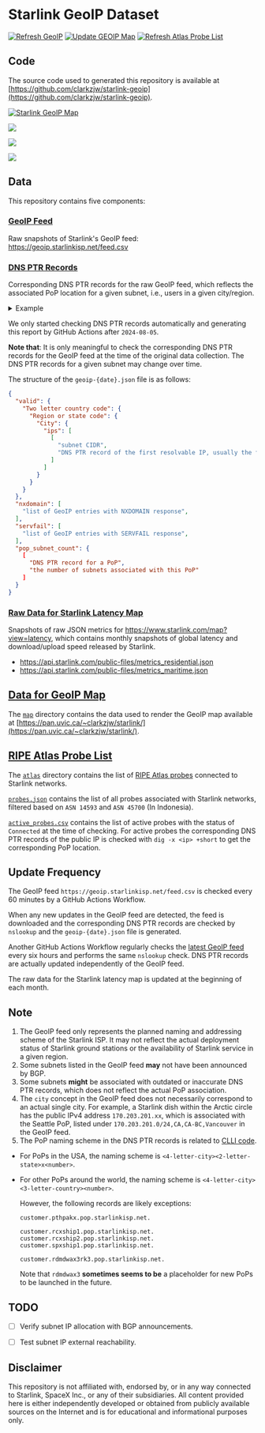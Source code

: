 # Starlink GeoIP Dataset

[![Refresh GeoIP](https://github.com/clarkzjw/starlink-geoip/actions/workflows/geoip_feed_refresh.yaml/badge.svg)](https://github.com/clarkzjw/starlink-geoip/actions/workflows/geoip_feed_refresh.yaml) [![Update GEOIP Map](https://github.com/clarkzjw/starlink-geoip/actions/workflows/update_map.yaml/badge.svg)](https://github.com/clarkzjw/starlink-geoip/actions/workflows/update_map.yaml) [![Refresh Atlas Probe List](https://github.com/clarkzjw/starlink-geoip/actions/workflows/refresh_atlas_probe.yaml/badge.svg)](https://github.com/clarkzjw/starlink-geoip/actions/workflows/refresh_atlas_probe.yaml)

## Code

The source code used to generated this repository is available at [https://github.com/clarkzjw/starlink-geoip](https://github.com/clarkzjw/starlink-geoip).

<a href="https://pan.uvic.ca/~clarkzjw/starlink" target="_blank"><img alt="Starlink GeoIP Map" src="https://github.com/clarkzjw/clarkzjw/blob/master/geoip.jpg?raw=true"></a>

![](./plot/geoip-subnet-count.png)

![](./plot/geoip-country-city-count.png)

![](./plot/geoip-pop-density.png)

## Data

This repository contains five components:

### [GeoIP Feed](./feed/)

Raw snapshots of Starlink's GeoIP feed: https://geoip.starlinkisp.net/feed.csv

### [DNS PTR Records](./geoip/)

Corresponding DNS PTR records for the raw GeoIP feed, which reflects the associated PoP location for a given subnet, i.e., users in a given city/region.

<details>
  <summary>Example</summary>

The GeoIP feed lists `98.97.32.0/24,US,US-WA,Seattle`.

Using `nslookup 98.97.32.1` returns

```
1.32.97.98.in-addr.arpa name = customer.sttlwax1.pop.starlinkisp.net.
```

which means the Starlink users with public IPv4 addresses within the subnet `98.97.32.0/24` are associated with the PoP location in Seattle.
</details>

We only started checking DNS PTR records automatically and generating this report by GitHub Actions after `2024-08-05`.

**Note that**: It is only meaningful to check the corresponding DNS PTR records for the GeoIP feed at the time of the original data collection. The DNS PTR records for a given subnet may change over time.

The structure of the `geoip-{date}.json` file is as follows:

```json
{
  "valid": {
    "Two letter country code": {
      "Region or state code": {
        "City": {
          "ips": [
            [
              "subnet CIDR",
              "DNS PTR record of the first resolvable IP, usually the first IP in the subnet"
            ]
          ]
        }
      }
    }
  },
  "nxdomain": [
    "list of GeoIP entries with NXDOMAIN response",
  ],
  "servfail": [
    "list of GeoIP entries with SERVFAIL response",
  ],
  "pop_subnet_count": {
    [
      "DNS PTR record for a PoP",
      "the number of subnets associated with this PoP"
    ]
  }
}
```

### [Raw Data for Starlink Latency Map](./latency/)

Snapshots of raw JSON metrics for https://www.starlink.com/map?view=latency, which contains monthly snapshots of global latency and download/upload speed released by Starlink.

* https://api.starlink.com/public-files/metrics_residential.json
* https://api.starlink.com/public-files/metrics_maritime.json

## [Data for GeoIP Map](./map/)

The [`map`](./map) directory contains the data used to render the GeoIP map available at [https://pan.uvic.ca/~clarkzjw/starlink/](https://pan.uvic.ca/~clarkzjw/starlink/).

## [RIPE Atlas Probe List](./atlas/)

The [`atlas`](./atlas/) directory contains the list of [RIPE Atlas probes](https://atlas.ripe.net/probes/public) connected to Starlink networks.

[`probes.json`](./atlas/probes.json) contains the list of all probes associated with Starlink networks, filtered based on `ASN 14593` and `ASN 45700` (In Indonesia).

[`active_probes.csv`](./atlas/active_probes.csv) contains the list of active probes with the status of `Connected` at the time of checking.
For active probes the corresponding DNS PTR records of the public IP is checked with `dig -x <ip> +short` to get the corresponding PoP location.


## Update Frequency

The GeoIP feed `https://geoip.starlinkisp.net/feed.csv` is checked every 60 minutes by a GitHub Actions Workflow.

When any new updates in the GeoIP feed are detected, the feed is downloaded and the corresponding DNS PTR records are checked by `nslookup` and the `geoip-{date}.json` file is generated.

Another GitHub Actions Workflow regularly checks the [latest GeoIP feed](https://raw.githubusercontent.com/clarkzjw/starlink-geoip-data/refs/heads/master/feed/feed-latest.csv) every six hours and performs the same `nslookup` check. DNS PTR records are actually updated independently of the GeoIP feed.

The raw data for the Starlink latency map is updated at the beginning of each month.

## Note

1. The GeoIP feed only represents the planned naming and addressing scheme of the Starlink ISP. It may not reflect the actual deployment status of Starlink ground stations or the availability of Starlink service in a given region.
2. Some subnets listed in the GeoIP feed **may** not have been announced by BGP.
3. Some subnets **might** be associated with outdated or inaccurate DNS PTR records, which does not reflect the actual PoP association.
4. The `city` concept in the GeoIP feed does not necessarily correspond to an actual single city. For example, a Starlink dish within the Arctic circle has the public IPv4 address `170.203.201.xx`, which is associated with the Seattle PoP, listed under `170.203.201.0/24,CA,CA-BC,Vancouver` in the GeoIP feed.
5. The PoP naming scheme in the DNS PTR records is related to [CLLI code](https://en.wikipedia.org/wiki/CLLI_code).

  + For PoPs in the USA, the naming scheme is `<4-letter-city><2-letter-state>x<number>`.
  + For other PoPs around the world, the naming scheme is `<4-letter-city><3-letter-country><number>`.

    However, the following records are likely exceptions:

    ```
    customer.pthpakx.pop.starlinkisp.net.

    customer.rcxship1.pop.starlinkisp.net.
    customer.rcxship2.pop.starlinkisp.net.
    customer.spxship1.pop.starlinkisp.net.

    customer.rdmdwax3rk3.pop.starlinkisp.net.
    ```

    Note that `rdmdwax3` **sometimes seems to be** a placeholder for new PoPs to be launched in the future.

## TODO

- [ ] Verify subnet IP allocation with BGP announcements.
- [ ] Test subnet IP external reachability.


## Disclaimer

This repository is not affiliated with, endorsed by, or in any way connected to Starlink, SpaceX Inc., or any of their subsidiaries. All content provided here is either independently developed or obtained from publicly available sources on the Internet and is for educational and informational purposes only.
